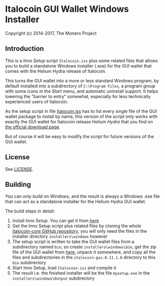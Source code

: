 # Italocoin GUI Wallet Windows Installer #

Copyright (c) 2014-2017, The Monero Project

## Introduction ##

This is a *Inno Setup* script `Italocoin.iss` plus some related files
that allows you to build a standalone Windows installer (.exe) for
the GUI wallet that comes with the Helium Hydra release of Italocoin.

This turns the GUI wallet into a more or less standard Windows program,
by default installed into a subdirectory of `C:\Program Files`, a
program group with some icons in the *Start* menu, and automatic
uninstall support. It helps lowering the "barrier to entry"
somewhat, especially for less technically experienced users of
Italocoin.

As the setup script in file [Italocoin.iss](Italocoin.iss) has to list every
single file of the GUI wallet package to install by name,
this version of the script only works with exactly the GUI wallet
for Italocoin release *Helium Hydra* that you find on
[the official download page](https://italocoin.com/downloads/).

But of course it will be easy to modify the script for future
versions of the GUI wallet.

## License ##

See [LICENSE](LICENSE).

## Building ##

You can only build on Windows, and the result is always a
Windows .exe file that can act as a standalone installer for the
Helium Hydra GUI wallet.

The build steps in detail:

1. Install *Inno Setup*. You can get it from [here](http://www.jrsoftware.org/isdl.php)
2. Get the Inno Setup script plus related files by cloning the whole [italocoin-core GitHub repository](https://github.com/italocoin-project/italocoin-core); you will only need the files in the installer directory `installers\windows` however
3. The setup script is written to take the GUI wallet files from a subdirectory named `bin`; so create `installers\windows\bin`, get the zip file of the GUI wallet from [here](https://italocoin.com/downloads/), unpack it somewhere, and copy all the files and subdirectories in the `italocoin-gui-0.11.1.0` directory to this `bin` subdirectory
4. Start Inno Setup, load `Italocoin.iss` and compile it
5. The result i.e. the finished installer will be the file `mysetup.exe` in the `installers\windows\Output` subdirectory 


